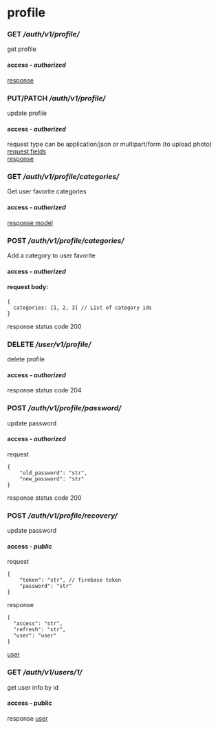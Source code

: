 # profile
### GET */auth/v1/profile/*
get profile
#### access - *authorized*
[response](../models/user.md#user)

### PUT/PATCH */auth/v1/profile/*
update profile
#### access - *authorized*
request type can be application/json or multipart/form (to upload photo)
[request fields](../models/user.md#editable-fields)  
[response](../models/user.md#user)

### GET */auth/v1/profile/categories/*
Get user favorite categories
#### access - *authorized*
[response model](../models/category.md#list-of-categories)


### POST */auth/v1/profile/categories/*
Add a category to user favorite
#### access - *authorized*
#### request body:
```json5
{
  categories: [1, 2, 3] // List of category ids
}
```
response status code 200

### DELETE */user/v1/profile/*
delete profile
#### access - *authorized*
response status code 204

### POST */auth/v1/profile/password/*
update password
#### access - *authorized*
request
```json5
{
	"old_password": "str",
	"new_password": "str"
}
```
response status code 200

### POST */auth/v1/profile/recovery/*
update password
#### access - *public*
request
```json5
{
	"token": "str", // firebase token
	"password": "str"
}
```
response
```json5
{
  "access": "str",
  "refresh": "str",
  "user": "user"
}
```
[user](../models/user.md#user)


### GET */auth/v1/users/1/*
get user info by id
#### access - **public**
response
[user](../models/user.md#public-user)